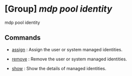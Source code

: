 # [Group] _mdp pool identity_

mdp pool identity

## Commands

- [assign](/Commands/mdp/pool/identity/_assign.md)
: Assign the user or system managed identities.

- [remove](/Commands/mdp/pool/identity/_remove.md)
: Remove the user or system managed identities.

- [show](/Commands/mdp/pool/identity/_show.md)
: Show the details of managed identities.

